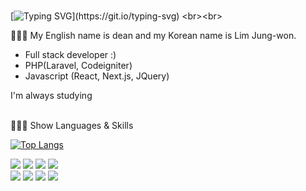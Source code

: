 ### 
[![Typing SVG](https://readme-typing-svg.herokuapp.com?size=18&duration=6000&color=248CF7&background=A822FF00&width=600&lines=Thank+you+for+visiting+~)](https://git.io/typing-svg)
<br><br>

🙋🏻‍♂️ My English name is dean and my Korean name is Lim Jung-won. <br>
- Full stack developer :) 
- PHP(Laravel, Codeigniter)
- Javascript (React, Next.js, JQuery)


I'm always studying
<br><br>


👨🏻‍💻 Show Languages & Skills 
<br>

[![Top Langs](https://github-readme-stats.vercel.app/api/top-langs/?username=deanlim8961&layout=compact)](https://github.com/anuraghazra/github-readme-stats)
<br>

<img src="https://img.shields.io/badge/Node.js-339333?style=flat&logo=Node.js&logoColor=white"> <img src="https://img.shields.io/badge/Javascript-F7DF1E?style=flat&logo=javascript&logoColor=white"> <img src="https://img.shields.io/badge/React-0088CC?style=flat&logo=React&logoColor=white"> <img src="https://img.shields.io/badge/Next.js-gray?style=flat&logo=Next.js&logoColor=white"> <br>
<img src="https://img.shields.io/badge/AWS-333664?style=flat&logo=amazon-aws&logoColor=white"> <img src="https://img.shields.io/badge/PHP-red?style=flat&logo=PHP&logoColor=white"> <img src="https://img.shields.io/badge/CodeIgniter-5B4638?style=flat&logo=CodeIgniter&logoColor=white"> <img src="https://img.shields.io/badge/Laravel-FF2D20?style=flat&logo=Laravel&logoColor=white">

<!--
![Anurag's GitHub stats](https://github-readme-stats.vercel.app/api?username=deanlim8961&show_icons=true&theme=radical)
<br>

**deanlim8961/deanlim8961** is a ✨ _special_ ✨ repository because its `README.md` (this file) appears on your GitHub profile.

Here are some ideas to get you started:

- 🔭 I’m currently working on ...
- 🌱 I’m currently learning ...
- 👯 I’m looking to collaborate on ...
- 🤔 I’m looking for help with ...
- 💬 Ask me about ...
- 📫 How to reach me: ...
- 😄 Pronouns: ...
- ⚡ Fun fact: ...
-->
